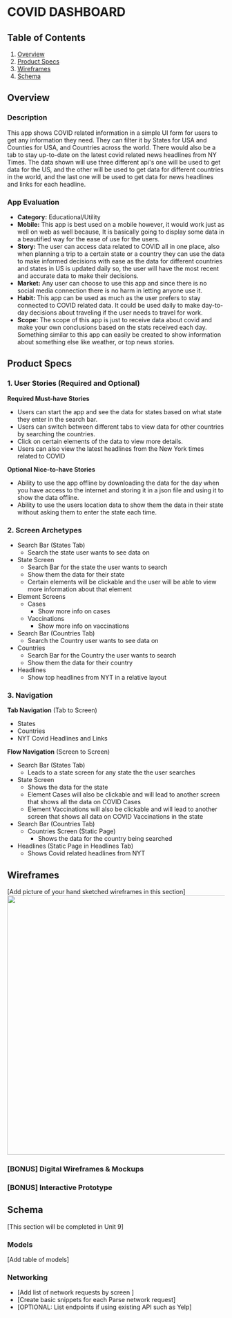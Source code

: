 # COVID DASHBOARD

## Table of Contents
1. [Overview](#Overview)
1. [Product Specs](#Product-Spec)
1. [Wireframes](#Wireframes)
2. [Schema](#Schema)

## Overview
### Description
This app shows COVID related information in a simple UI form for users to get any information they need. They can filter it by States for USA and Counties for USA, and Countries across the world. There would also be a tab to stay up-to-date on the latest covid related news headlines from NY Times. The data shown will use three different api's one will be used to get data for the US, and the other will be used to get data for different countries in the world, and the last one will be used to get data for news headlines and links for each headline.

### App Evaluation
- **Category:** Educational/Utility
- **Mobile:** This app is best used on a mobile however, it would work just as well on web as well because, It is basically going to display some data in a beautified way for the ease of use for the users.
- **Story:** The user can access data related to COVID all in one place, also when planning a trip to a certain state or a country they can use the data to make informed decisions with ease as the data for different countries and states in US is updated daily so, the user will have the most recent and accurate data to make their decisions.
- **Market:** Any user can choose to use this app and since there is no social media connection there is no harm in letting anyone use it.
- **Habit:** This app can be used as much as the user prefers to stay connected to COVID related data. It could be used daily to make day-to-day decisions about traveling if the user needs to travel for work.
- **Scope:** The scope of this app is just to receive data about covid and make your own conclusions based on the stats received each day. Something similar to this app can easily be created to show information about something else like weather, or top news stories.

## Product Specs

### 1. User Stories (Required and Optional)

**Required Must-have Stories**

* Users can start the app and see the data for states based on what state they enter in the search bar.
* Users can switch between different tabs to view data for other countries by searching the countries.
* Click on certain elements of the data to view more details.
* Users can also view the latest headlines from the New York times related to COVID

**Optional Nice-to-have Stories**

* Ability to use the app offline by downloading the data for the day when you have access to the internet and storing it in a json file and using it to show the data offline.
* Ability to use the users location data to show them the data in their state without asking them to enter the state each time.

### 2. Screen Archetypes
* Search Bar (States Tab)
  * Search the state user wants to see data on
* State Screen
  * Search Bar for the state the user wants to search
  * Show them the data for their state
  * Certain elements will be clickable and the user will be able to view more information about that element
* Element Screens
  * Cases
    * Show more info on cases
  * Vaccinations
    * Show more info on vaccinations
* Search Bar (Countries Tab)
  * Search the Country user wants to see data on
* Countries
  * Search Bar for the Country the user wants to search
  * Show them the data for their country
* Headlines
  * Show top headlines from NYT in a relative layout


### 3. Navigation

**Tab Navigation** (Tab to Screen)

* States
* Countries
* NYT Covid Headlines and Links

**Flow Navigation** (Screen to Screen)

* Search Bar (States Tab)
   * Leads to a state screen for any state the the user searches
* State Screen
   * Shows the data for the state
   * Element Cases will also be clickable and will lead to another screen that shows all the data on COVID Cases
   * Element Vaccinations will also be clickable and will lead to another screen that shows all data on COVID Vaccinations in the state
* Search Bar (Countries Tab)
  * Countries Screen (Static Page)
    * Shows the data for the country being searched
* Headlines (Static Page in Headlines Tab)
  * Shows Covid related headlines from NYT

## Wireframes
[Add picture of your hand sketched wireframes in this section]
<img src="YOUR_WIREFRAME_IMAGE_URL" width=600>

### [BONUS] Digital Wireframes & Mockups

### [BONUS] Interactive Prototype

## Schema 
[This section will be completed in Unit 9]
### Models
[Add table of models]
### Networking
- [Add list of network requests by screen ]
- [Create basic snippets for each Parse network request]
- [OPTIONAL: List endpoints if using existing API such as Yelp]
